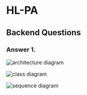# HL-PA

## Backend Questions
### Answer 1.
![architecture diagram](https://res.cloudinary.com/dmdxfjunb/image/upload/v1720244389/HLAB-Architecture_Diagram_oopsbw.jpg)

![class diagram](https://res.cloudinary.com/dmdxfjunb/image/upload/v1720244482/HLAB-Class_Diagram_nkw46w.jpg)

![sequence diagram](https://res.cloudinary.com/dmdxfjunb/image/upload/v1720244488/Untitled_19_sylyvk.png)




   

